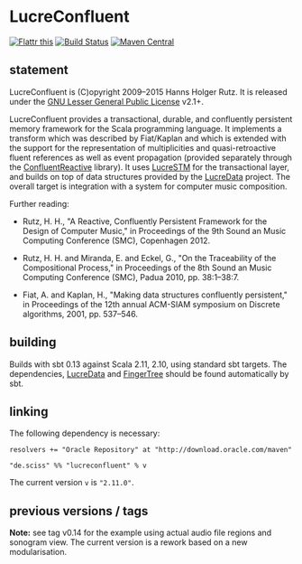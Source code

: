 # LucreConfluent

[![Flattr this](http://api.flattr.com/button/flattr-badge-large.png)](https://flattr.com/submit/auto?user_id=sciss&url=https%3A%2F%2Fgithub.com%2FSciss%2FLucreConfluent&title=LucreConfluent&language=Scala&tags=github&category=software)
[![Build Status](https://travis-ci.org/Sciss/LucreConfluent.svg?branch=master)](https://travis-ci.org/Sciss/LucreConfluent)
[![Maven Central](https://maven-badges.herokuapp.com/maven-central/de.sciss/lucreconfluent_2.11/badge.svg)](https://maven-badges.herokuapp.com/maven-central/de.sciss/lucreconfluent_2.11)

## statement

LucreConfluent is (C)opyright 2009&ndash;2015 Hanns Holger Rutz. It is released under the [GNU Lesser General Public License](http://github.com/Sciss/LucreConfluent/blob/master/licenses/LucreConfluent-License.txt) v2.1+.

LucreConfluent provides a transactional, durable, and confluently persistent memory framework for the Scala programming language. It implements a transform which was described by Fiat/Kaplan and which is extended with the support for the representation of multiplicities and quasi-retroactive fluent references as well as event propagation (provided separately through the [ConfluentReactive](https://github.com/Sciss/ConfluentReactive) library). It uses [LucreSTM](https://github.com/Sciss/LucreSTM) for the transactional layer, and builds on top of data structures provided by the [LucreData](https://github.com/Sciss/LucreData) project. The overall target is integration with a system for computer music composition.

Further reading:

 - Rutz, H. H., "A Reactive, Confluently Persistent Framework for the Design of Computer Music," in Proceedings of the 9th Sound an Music Computing Conference (SMC), Copenhagen 2012.

 - Rutz, H. H. and Miranda, E. and Eckel, G., "On the Traceability of the Compositional Process," in Proceedings of the 8th Sound an Music Computing Conference (SMC), Padua 2010, pp. 38:1–38:7.

 - Fiat, A. and Kaplan, H., "Making data structures confluently persistent," in Proceedings of the 12th annual ACM-SIAM symposium on Discrete algorithms, 2001, pp. 537–546.

## building

Builds with sbt 0.13 against Scala 2.11, 2.10, using standard sbt targets. The dependencies, [LucreData](https://github.com/Sciss/LucreData) and [FingerTree](https://github.com/Sciss/FingerTree) should be found automatically by sbt.

## linking

The following dependency is necessary:

    resolvers += "Oracle Repository" at "http://download.oracle.com/maven"
    
    "de.sciss" %% "lucreconfluent" % v

The current version `v` is `"2.11.0"`.

## previous versions / tags

__Note:__ see tag v0.14 for the example using actual audio file regions and sonogram view. The current version is a rework based on a new modularisation.
